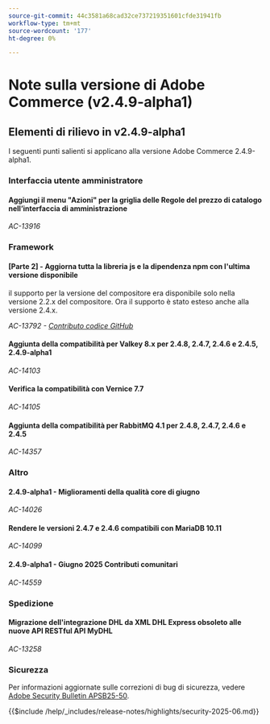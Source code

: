 ```yaml
---
source-git-commit: 44c3581a68cad32ce737219351601cfde31941fb
workflow-type: tm+mt
source-wordcount: '177'
ht-degree: 0%

---
```

# Note sulla versione di Adobe Commerce (v2.4.9-alpha1)

## Elementi di rilievo in v2.4.9-alpha1

I seguenti punti salienti si applicano alla versione Adobe Commerce 2.4.9-alpha1.

### Interfaccia utente amministratore

#### Aggiungi il menu &quot;Azioni&quot; per la griglia delle Regole del prezzo di catalogo nell’interfaccia di amministrazione

_AC-13916_

### Framework

#### [Parte 2] - Aggiorna tutta la libreria js e la dipendenza npm con l&#39;ultima versione disponibile

il supporto per la versione del compositore era disponibile solo nella versione 2.2.x del compositore. Ora il supporto è stato esteso anche alla versione 2.4.x.

_AC-13792 - [Contributo codice GitHub](https://github.com/magento/magento2/commit/19844aa0)_

#### Aggiunta della compatibilità per Valkey 8.x per 2.4.8, 2.4.7, 2.4.6 e 2.4.5, 2.4.9-alpha1

_AC-14103_

#### Verifica la compatibilità con Vernice 7.7

_AC-14105_

#### Aggiunta della compatibilità per RabbitMQ 4.1 per 2.4.8, 2.4.7, 2.4.6 e 2.4.5

_AC-14357_

### Altro

#### 2.4.9-alpha1 - Miglioramenti della qualità core di giugno

_AC-14026_

#### Rendere le versioni 2.4.7 e 2.4.6 compatibili con MariaDB 10.11

_AC-14099_

#### 2.4.9-alpha1 - Giugno 2025 Contributi comunitari

_AC-14559_

### Spedizione

#### Migrazione dell&#39;integrazione DHL da XML DHL Express obsoleto alle nuove API RESTful API MyDHL

_AC-13258_

### Sicurezza

Per informazioni aggiornate sulle correzioni di bug di sicurezza, vedere [Adobe Security Bulletin APSB25-50](https://helpx.adobe.com/it/security/products/magento/apsb25-50.html).

{{$include /help/_includes/release-notes/highlights/security-2025-06.md}}
